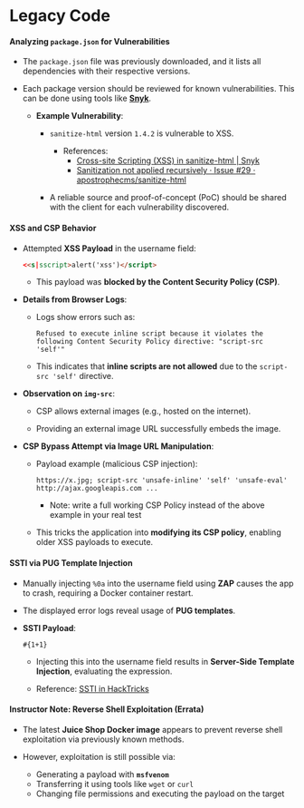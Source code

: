 # Legacy Code

#### Analyzing `package.json` for Vulnerabilities

- The `package.json` file was previously downloaded, and it lists all dependencies with their respective versions.
    
- Each package version should be reviewed for known vulnerabilities. This can be done using tools like **[Snyk](https://snyk.io/)**.
    
    - **Example Vulnerability**:
        
        - `sanitize-html` version `1.4.2` is vulnerable to XSS.
	        - References:
		        - [Cross-site Scripting (XSS) in sanitize-html | Snyk](https://security.snyk.io/vuln/npm:sanitize-html:20160801)
		        - [Sanitization not applied recursively · Issue #29 · apostrophecms/sanitize-html](https://github.com/apostrophecms/sanitize-html/issues/29)
            
        - A reliable source and proof-of-concept (PoC) should be shared with the client for each vulnerability discovered.
            

#### XSS and CSP Behavior

- Attempted **XSS Payload** in the username field:
    
    ```html
    <<s|sscript>alert('xss')</script>
    ```
    
    - This payload was **blocked by the Content Security Policy (CSP)**.
        
- **Details from Browser Logs**:
    
    - Logs show errors such as:
        
        ```
        Refused to execute inline script because it violates the following Content Security Policy directive: "script-src 'self'"
        ```
        
    - This indicates that **inline scripts are not allowed** due to the `script-src 'self'` directive.
        
- **Observation on `img-src`**:
    
    - CSP allows external images (e.g., hosted on the internet).
        
    - Providing an external image URL successfully embeds the image.
        
- **CSP Bypass Attempt via Image URL Manipulation**:
    
    - Payload example (malicious CSP injection):
        
        ```
        https://x.jpg; script-src 'unsafe-inline' 'self' 'unsafe-eval' http://ajax.googleapis.com ...
        ```
		- Note: write a full working CSP Policy instead of the above example in your real test
		
    - This tricks the application into **modifying its CSP policy**, enabling older XSS payloads to execute.
        
#### SSTI via PUG Template Injection

- Manually injecting `%0a` into the username field using **ZAP** causes the app to crash, requiring a Docker container restart.
    
- The displayed error logs reveal usage of **PUG templates**.
    
- **SSTI Payload**:
    
    ```pug
    #{1+1}
    ```
    
    - Injecting this into the username field results in **Server-Side Template Injection**, evaluating the expression.
        
    - Reference: [SSTI in HackTricks](https://hacktricks.boitatech.com.br/pentesting-web/ssti-server-side-template-injection)
        
#### Instructor Note: Reverse Shell Exploitation (Errata)

- The latest **Juice Shop Docker image** appears to prevent reverse shell exploitation via previously known methods.
    
- However, exploitation is still possible via:
    - Generating a payload with **`msfvenom`**
    - Transferring it using tools like `wget` or `curl`
    - Changing file permissions and executing the payload on the target
